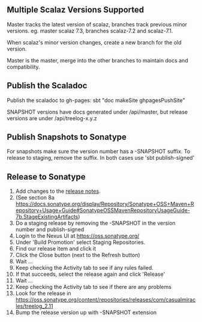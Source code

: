 Multiple Scalaz Versions Supported
----------------------------------
Master tracks the latest version of scalaz, branches track previous minor versions. eg. master scalaz 7.3, branches scalaz-7.2 and scalaz-7.1.  

When scalaz's minor version changes, create a new branch for the old version.

Master is the master, merge into the other branches to maintain docs and compatibility.

Publish the Scaladoc
--------------------
Publish the scaladoc to gh-pages: sbt "doc makeSite ghpagesPushSite"

   SNAPSHOT versions have docs generated under /api/master, but release versions are under /api/treelog-x.y.z

Publish Snapshots to Sonatype
-----------------------------
  For snapshots make sure the version number has a -SNAPSHOT suffix. To release to staging, remove the suffix.
  In both cases use 'sbt publish-signed'

Release to Sonatype
-------------------
  1. Add changes to the [release notes](release_notes.md).
  1. (See section 8a https://docs.sonatype.org/display/Repository/Sonatype+OSS+Maven+Repository+Usage+Guide#SonatypeOSSMavenRepositoryUsageGuide-7b.StageExistingArtifacts)
  1. Do a staging release by removing the -SNAPSHOT in the version number and publish-signed
  1.	Login to the Nexus UI at https://oss.sonatype.org/
  1. Under 'Build Promotion' select Staging Repositories.
  1.	Find our release item and click it
  1. Click the Close button (next to the Refresh button)
  1. Wait ...
  1. Keep checking the Activity tab to see if any rules failed.
  1. If that succeeds, select the release again and click 'Release'
  1. Wait ...
  1. Keep checking the Activity tab to see if there are any problems
  1. Look for the release in https://oss.sonatype.org/content/repositories/releases/com/casualmiracles/treelog_2.11
  1. Bump the release version up with -SNAPSHOT extension
